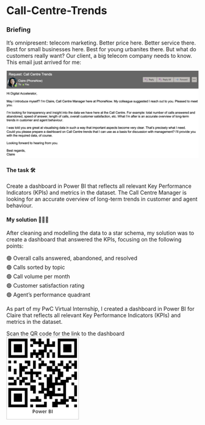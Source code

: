 # Call-Centre-Trends

### Briefing
It’s omnipresent: telecom marketing. Better price here. Better service there. Best for small businesses here. Best for young urbanites there. But what do customers really want? Our client, a big telecom company needs to know. This email just arrived for me:

![image](https://github.com/AdrijeGuha/Call-Centre-Trends/blob/main/images/232359133-0cb4ddb7-109b-415a-b9ce-2e158cde9150.png?raw=true)

#### The task 🛠️

Create a dashboard in Power BI that reflects all relevant Key Performance Indicators (KPIs) and metrics in the dataset. The Call Centre Manager is looking for an accurate overview of long-term trends in customer and agent behaviour.

#### My solution 👨🏻‍💻

After cleaning and modelling the data to a star schema, my solution was to create a dashboard that answered the KPIs, focusing on the following points:

🟢 Overall calls answered, abandoned, and resolved  
🟢 Calls sorted by topic  
🟢 Call volume per month  
🟢 Customer satisfaction rating  
🟢 Agent’s performance quadrant  

As part of my PwC Virtual Internship, I created a dashboard in Power BI for Claire that reflects all relevant Key Performance Indicators (KPIs) and metrics in the dataset. 

Scan the QR code for the link to the dashboard  
![image](https://github.com/AdrijeGuha/Call-Centre-Trends/blob/main/images/Call%20Center%20Trends.jpg?raw=true)

